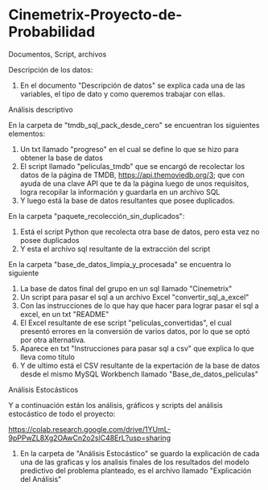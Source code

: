 # Cinemetrix-Proyecto-de-Probabilidad
Documentos, Script, archivos

Descripción de los datos:

1. En el documento "Descripción de datos" se explica cada una de las variables, el tipo de dato y como queremos trabajar con ellas.

Análisis descriptivo

En la carpeta de "tmdb_sql_pack_desde_cero" se encuentran los siguientes elementos:
1. Un txt llamado "progreso" en el cual se define lo que se hizo para obtener la base de datos 
2. El script llamado "peliculas_tmdb" que se encargó de recolectar los datos de la página de TMDB, https://api.themoviedb.org/3; que con ayuda de una clave API que te da la página luego de unos requisitos, logra recopilar la información y guardarla en un archivo SQL
3. Y luego está la base de datos resultantes que posee duplicados.

En la carpeta "paquete_recolección_sin_duplicados":
1. Está el script Python que recolecta otra base de datos, pero esta vez no posee duplicados
2. Y esta el archivo sql resultante de la extracción del script

En la carpeta "base_de_datos_limpia_y_procesada" se encuentra lo siguiente
1. La base de datos final del grupo en un sql llamado "Cinemetrix"
2. Un script para pasar el sql a un archivo Excel "convertir_sql_a_excel"
3. Con las instrucciones de lo que hay que hacer para lograr pasar el sql a excel, en un txt "README"
4. El Excel resultante de ese script "peliculas_convertidas", el cual presentó errores en la conversión de varios datos, por lo que se optó por otra alternativa.
5. Aparece en txt "Instrucciones para pasar sql a csv" que explica lo que lleva como titulo
6. Y de ultimo está el CSV resultante de la expertación de la base de datos desde el mismo MySQL Workbench llamado "Base_de_datos_peliculas"

Análisis Estocásticos

Y a continuación están los análisis, gráficos y scripts del análisis estocástico de todo el proyecto:

https://colab.research.google.com/drive/1YUmL-9pPPwZL8Xg2OAwCn2o2slC48ErL?usp=sharing
1. En la carpeta de "Análisis Estocástico" se guardo la explicación de cada una de las graficas y los analisis finales de los resultados del modelo predictivo del problema planteado, es el archivo llamado "Explicación del Análisis"
